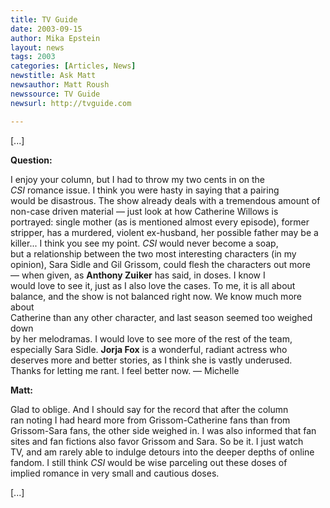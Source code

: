 ```yaml
---
title: TV Guide
date: 2003-09-15
author: Mika Epstein
layout: news
tags: 2003
categories: [Articles, News]
newstitle: Ask Matt  
newsauthor: Matt Roush  
newssource: TV Guide  
newsurl: http://tvguide.com  

---
```


[...]

**Question:**

I enjoy your column, but I had to throw my two cents in on the  
*CSI* romance issue. I think you were hasty in saying that a pairing  
would be disastrous. The show already deals with a tremendous amount of  
non-case driven material &mdash; just look at how Catherine Willows is  
portrayed: single mother (as is mentioned almost every episode), former  
stripper, has a murdered, violent ex-husband, her possible father may be a  
killer... I think you see my point. *CSI* would never become a soap,  
but a relationship between the two most interesting characters (in my  
opinion), Sara Sidle and Gil Grissom, could flesh the characters out more  
&mdash; when given, as **Anthony Zuiker** has said, in doses. I know I  
would love to see it, just as I also love the cases. To me, it is all about  
balance, and the show is not balanced right now. We know much more about  
Catherine than any other character, and last season seemed too weighed down  
by her melodramas. I would love to see more of the rest of the team,  
especially Sara Sidle. **Jorja Fox** is a wonderful, radiant actress who  
deserves more and better stories, as I think she is vastly underused.  
Thanks for letting me rant. I feel better now. &mdash; Michelle

**Matt:**

Glad to oblige. And I should say for the record that after the column  
ran noting I had heard more from Grissom-Catherine fans than from  
Grissom-Sara fans, the other side weighed in. I was also informed that fan  
sites and fan fictions also favor Grissom and Sara. So be it. I just watch  
TV, and am rarely able to indulge detours into the deeper depths of online  
fandom. I still think *CSI* would be wise parceling out these doses of  
implied romance in very small and cautious doses.

[...]

